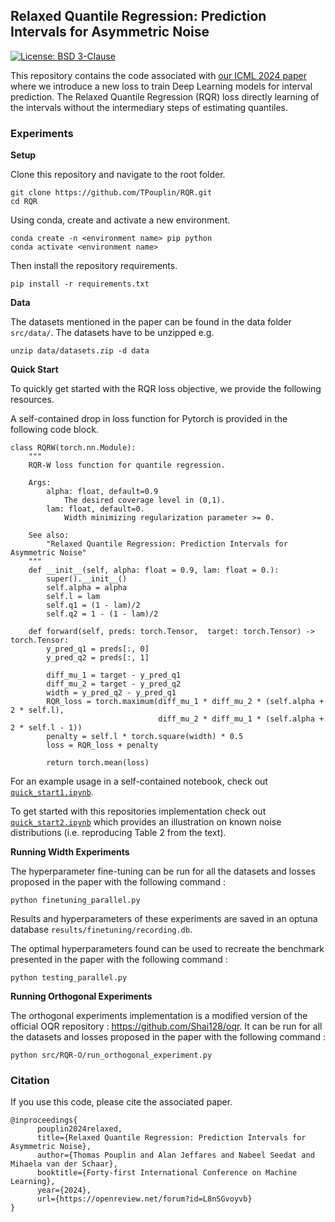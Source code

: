 ## Relaxed Quantile Regression: Prediction Intervals for Asymmetric Noise

[![License: BSD 3-Clause](https://img.shields.io/badge/License-BSD-blue.svg)](https://github.com/TPouplin/RQR/blob/main/LICENSE)


This repository contains the code associated with [our ICML 2024 paper](https://openreview.net/forum?id=L8nSGvoyvb) where we introduce a new loss to train Deep Learning models for interval prediction. The Relaxed Quantile Regression (RQR) loss directly learning of the intervals without the intermediary steps of estimating quantiles.

### Experiments
**Setup**

Clone this repository and navigate to the root folder.
```
git clone https://github.com/TPouplin/RQR.git
cd RQR
```
Using conda, create and activate a new environment. 
```
conda create -n <environment name> pip python
conda activate <environment name>
```
Then install the repository requirements.
```
pip install -r requirements.txt
```

**Data**

The datasets mentioned in the paper can be found in the data folder `src/data/`.
The datasets have to be unzipped e.g.
```
unzip data/datasets.zip -d data
```

**Quick Start**

To quickly get started with the RQR loss objective, we provide the following resources.

A self-contained drop in loss function for Pytorch is provided in the following code block.

```
class RQRW(torch.nn.Module):
    """
    RQR-W loss function for quantile regression.
    
    Args:
        alpha: float, default=0.9
            The desired coverage level in (0,1).
        lam: float, default=0.
            Width minimizing regularization parameter >= 0.
    
    See also:
        "Relaxed Quantile Regression: Prediction Intervals for Asymmetric Noise"
    """
    def __init__(self, alpha: float = 0.9, lam: float = 0.):
        super().__init__()
        self.alpha = alpha
        self.l = lam
        self.q1 = (1 - lam)/2
        self.q2 = 1 - (1 - lam)/2
 
    def forward(self, preds: torch.Tensor,  target: torch.Tensor) -> torch.Tensor:
        y_pred_q1 = preds[:, 0]
        y_pred_q2 = preds[:, 1]

        diff_mu_1 = target - y_pred_q1 
        diff_mu_2 = target - y_pred_q2
        width = y_pred_q2 - y_pred_q1 
        RQR_loss = torch.maximum(diff_mu_1 * diff_mu_2 * (self.alpha + 2 * self.l),
                                 diff_mu_2 * diff_mu_1 * (self.alpha + 2 * self.l - 1))
        penalty = self.l * torch.square(width) * 0.5
        loss = RQR_loss + penalty

        return torch.mean(loss)
```

For an example usage in a self-contained notebook, check out  [`quick_start1.ipynb`](https://github.com/TPouplin/RQR/blob/main/quick_start1.ipynb).

To get started with this repositories implementation check out [`quick_start2.ipynb`](https://github.com/TPouplin/RQR/blob/main/quick_start2.ipynb) which provides an illustration on known noise distributions (i.e. reproducing Table 2 from the text).


**Running Width Experiments**

The hyperparameter fine-tuning can be run for all the datasets and losses proposed in the paper with the following command : 

```python finetuning_parallel.py```

Results and hyperparameters of these experiments are saved in an optuna database `results/finetuning/recording.db`.

The optimal hyperparameters found can be used to recreate the benchmark presented in the paper with the following command : 

```python testing_parallel.py```

**Running Orthogonal Experiments**

The orthogonal experiments implementation is a modified version of the official OQR repository : https://github.com/Shai128/oqr. 
It can be run for all the datasets and losses proposed in the paper with the following command : 

```python src/RQR-O/run_orthogonal_experiment.py```


### Citation
If you use this code, please cite the associated paper.
```
@inproceedings{
      pouplin2024relaxed,
      title={Relaxed Quantile Regression: Prediction Intervals for Asymmetric Noise},
      author={Thomas Pouplin and Alan Jeffares and Nabeel Seedat and Mihaela van der Schaar},
      booktitle={Forty-first International Conference on Machine Learning},
      year={2024},
      url={https://openreview.net/forum?id=L8nSGvoyvb}
}
```
